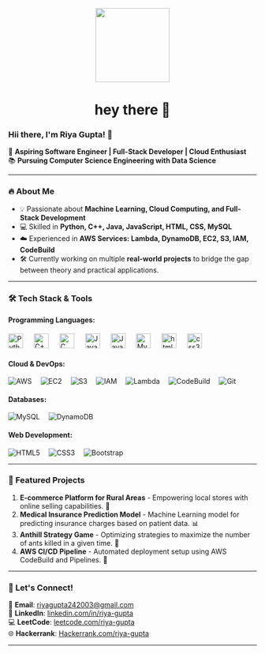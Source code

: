 <div align="center">
  <img height="150" src="https://media.giphy.com/media/M9gbBd9nbDrOTu1Mqx/giphy.gif"  />
</div>


###

<h1 align="center">hey there 👋</h1>



### Hii there, I'm Riya Gupta! 👋

🚀 **Aspiring Software Engineer | Full-Stack Developer | Cloud Enthusiast**  
📚 **Pursuing Computer Science Engineering with Data Science**  

---

### 🔥 About Me
- 💡 Passionate about **Machine Learning, Cloud Computing, and Full-Stack Development**
- 💻 Skilled in **Python, C++, Java, JavaScript, HTML, CSS, MySQL**
- ☁️ Experienced in **AWS Services: Lambda, DynamoDB, EC2, S3, IAM, CodeBuild**
- 🛠️ Currently working on multiple **real-world projects** to bridge the gap between theory and practical applications.

---

### 🛠️ Tech Stack & Tools

#### Programming Languages:
<div align="left">
  <img src="https://cdn.jsdelivr.net/gh/devicons/devicon/icons/python/python-original.svg" height="30" alt="Python logo" />
  <img width="14" />
  <img src="https://cdn.jsdelivr.net/gh/devicons/devicon/icons/cplusplus/cplusplus-original.svg" height="30" alt="C++ logo" />
  <img width="14" />
  <img src="https://cdn.jsdelivr.net/gh/devicons/devicon/icons/c/c-original.svg" height="30" alt="C logo" />
  <img width="14" />
  <img src="https://cdn.jsdelivr.net/gh/devicons/devicon/icons/java/java-original.svg" height="30" alt="Java logo" />
  <img width="14" />
  <img src="https://cdn.jsdelivr.net/gh/devicons/devicon/icons/javascript/javascript-original.svg" height="30" alt="JavaScript logo" />
  <img width="14" />
  <img src="https://cdn.jsdelivr.net/gh/devicons/devicon/icons/mysql/mysql-original.svg" height="30" alt="MySQL logo" />
  <img width="14" />
  <img src="https://cdn.jsdelivr.net/gh/devicons/devicon/icons/html5/html5-original.svg" height="30" alt="html5 logo"  />
  <img width="14" />
  <img src="https://cdn.jsdelivr.net/gh/devicons/devicon/icons/css3/css3-original.svg" height="30" alt="css3 logo"  />
  <img width="14" />
</div>



#### Cloud & DevOps:
![AWS](https://img.shields.io/badge/AWS-232F3E?style=for-the-badge&logo=amazon-aws&logoColor=white)<img width="14" />
![EC2](https://img.shields.io/badge/AWS-EC2-orange?style=for-the-badge&logo=amazon-aws&logoColor=white)<img width="14" />
![S3](https://img.shields.io/badge/AWS-S3-red?style=for-the-badge&logo=amazon-aws&logoColor=white)<img width="14" />
![IAM](https://img.shields.io/badge/AWS-IAM-blue?style=for-the-badge&logo=amazon-aws&logoColor=white)<img width="14" />
![Lambda](https://img.shields.io/badge/AWS-Lambda-yellow?style=for-the-badge&logo=amazon-aws&logoColor=white)<img width="14" />
![CodeBuild](https://img.shields.io/badge/AWS-CodeBuild-green?style=for-the-badge&logo=amazon-aws&logoColor=white)<img width="14" />
![Git](https://img.shields.io/badge/Git-F05032?style=for-the-badge&logo=git&logoColor=white)<img width="14" />


#### Databases:
![MySQL](https://img.shields.io/badge/MySQL-4479A1?style=for-the-badge&logo=mysql&logoColor=white)<img width="14" />
![DynamoDB](https://img.shields.io/badge/AWS-DynamoDB-4053D6?style=for-the-badge&logo=amazon-aws&logoColor=white)

#### Web Development:
![HTML5](https://img.shields.io/badge/HTML5-E34F26?style=for-the-badge&logo=html5&logoColor=white)<img width="14" />
![CSS3](https://img.shields.io/badge/CSS3-1572B6?style=for-the-badge&logo=css3&logoColor=white)<img width="14" />
![Bootstrap](https://img.shields.io/badge/Bootstrap-7952B3?style=for-the-badge&logo=bootstrap&logoColor=white)

---

### 📌 Featured Projects
1. **E-commerce Platform for Rural Areas** - Empowering local stores with online selling capabilities. 🛒
2. **Medical Insurance Prediction Model** - Machine Learning model for predicting insurance charges based on patient data. 📊
3. **Anthill Strategy Game** - Optimizing strategies to maximize the number of ants killed in a given time. 🐜
4. **AWS CI/CD Pipeline** - Automated deployment setup using AWS CodeBuild and Pipelines. 🚀

---

### 🌟 Let's Connect!
📧 **Email**: [riyagupta242003@gmail.com](riyagupta242003@gmail.com)  
💼 **LinkedIn**: [linkedin.com/in/riya-gupta](https://www.linkedin.com/in/linkriyagupta/)  
💻 **LeetCode**: [leetcode.com/riya-gupta](https://leetcode.com/riya-gupta)  
🌐 **Hackerrank**: [Hackerrank.com/riya-gupta](https://www.hackerrank.com/profile/Riya2424)  

---
